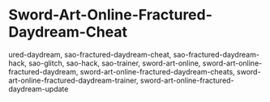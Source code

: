 # Sword-Art-Online-Fractured-Daydream-Cheat
ured-daydream, sao-fractured-daydream-cheat, sao-fractured-daydream-hack, sao-glitch, sao-hack, sao-trainer, sword-art-online, sword-art-online-fractured-daydream, sword-art-online-fractured-daydream-cheats, sword-art-online-fractured-daydream-trainer, sword-art-online-fractured-daydream-update
